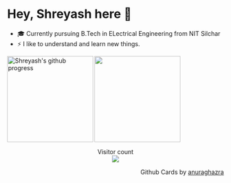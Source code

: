 # Hey, Shreyash here 👋

- 🎓 Currently pursuing B.Tech in ELectrical Engineering from NIT Silchar
- ⚡ I like to understand and learn new things.
<img align="left" height="200px" src="https://github-readme-stats.vercel.app/api?username=joshi248&show_icons=true&count_private=true&title_color=00e645" alt="Shreyash's github progress" />
<img align="centre" height="200px" src="https://github-readme-stats.vercel.app/api/top-langs/?username=joshi248&title_color=00c7e6" />

<p align="center"> 
  Visitor count<br>
  <img src="https://profile-counter.glitch.me/joshi248/count.svg" />
</p>

<p align="right">
Github Cards by <a href="https://github.com/anuraghazra">anuraghazra</a>
</p>
